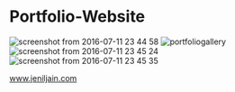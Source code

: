 # Portfolio-Website
![screenshot from 2016-07-11 23 44 58](https://cloud.githubusercontent.com/assets/10376431/16757559/b92c98ae-47c1-11e6-9571-3ef2df0ab5a0.png)
![portfoliogallery](https://cloud.githubusercontent.com/assets/10376431/16757553/ac8f53ac-47c1-11e6-8617-db6d23183bc2.png)
![screenshot from 2016-07-11 23 45 24](https://cloud.githubusercontent.com/assets/10376431/16757566/be88138c-47c1-11e6-8ef8-1bc20bbca680.png)
![screenshot from 2016-07-11 23 45 35](https://cloud.githubusercontent.com/assets/10376431/16757568/c03e2f40-47c1-11e6-946b-b94ce093df7e.png)

www.jeniljain.com

